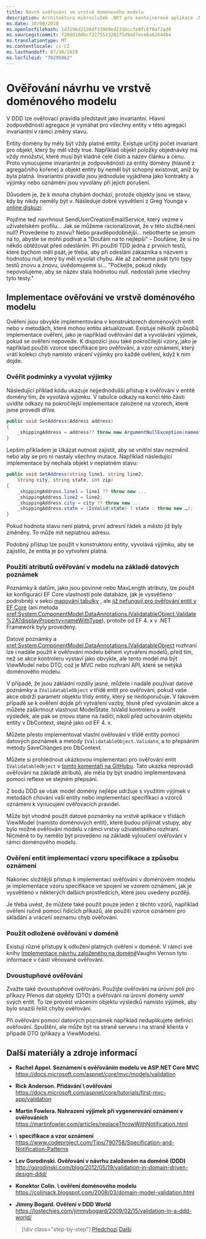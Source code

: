 ```yaml
---
title: Návrh ověřování ve vrstvě doménového modelu
description: Architektura mikroslužeb .NET pro kontejnerové aplikace .NET | Princip klíčových konceptů ověřování modelů domén
ms.date: 10/08/2018
ms.openlocfilehash: 1d3196d2130df33969ed231bccfe0fc6f0af2ad8
ms.sourcegitcommit: f20dd18dbcf2275513281f5d9ad7ece6a62644b4
ms.translationtype: MT
ms.contentlocale: cs-CZ
ms.lasthandoff: 07/30/2019
ms.locfileid: "70295962"
---
```

# <a name="design-validations-in-the-domain-model-layer"></a>Ověřování návrhu ve vrstvě doménového modelu

V DDD lze ověřovací pravidla představit jako invariantní. Hlavní zodpovědností agregace je vymáhat pro všechny entity v této agregaci invariantní v rámci změny stavu.

Entity domény by měly být vždy platné entity. Existuje určitý počet invariant pro objekt, který by měl vždy true. Například objekt položky objednávky má vždy množství, které musí být kladné celé číslo a název článku a cenu. Proto vynucujeme invariantní je zodpovědností za entity domény (hlavně z agregačního kořene) a objekt entity by neměl být schopný existovat, aniž by byla platná. Invariantní pravidla jsou jednoduše vyjádřena jako kontrakty a výjimky nebo oznámení jsou vyvolány při jejich porušení.

Důvodem je, že k mnoha chybám dochází, protože objekty jsou ve stavu, kdy by nikdy neměly být v. Následuje dobré vysvětlení z Greg Younga v [online diskuzi](https://jeffreypalermo.com/2009/05/the-fallacy-of-the-always-valid-entity/):

Pojďme teď navrhnout SendUserCreationEmailService, který vezme v uživatelském profilu... Jak se můžeme racionalizovat, že v této službě není null? Provedeme to znovu? Nebo pravděpodobnější... nebotherte se jenom na to, abyste se mohli podívat a "Doufám na to nejlepší" – Doufáme, že si ho někdo obtěžovat před odesláním. Při použití TDD jedna z prvních testů, které bychom měli psát, je třeba, aby při odeslání zákazníka s názvem s hodnotou null, který by měl vyvolat chybu. Ale až začneme psát tyto typy testů znovu a znovu, uvědomujeme si... "Počkejte, pokud nikdy nepovolujeme, aby se název stala hodnotou null. nedostali jsme všechny tyto testy."

## <a name="implement-validations-in-the-domain-model-layer"></a>Implementace ověřování ve vrstvě doménového modelu

Ověření jsou obvykle implementována v konstruktorech doménových entit nebo v metodách, které mohou entitu aktualizovat. Existuje několik způsobů implementace ověření, jako je například ověřování dat a vyvolávání výjimek, pokud se ověření nepovede. K dispozici jsou také pokročilejší vzory, jako je například použití vzorce specifikace pro ověřování, a vzor oznámení, který vrátí kolekci chyb namísto vrácení výjimky pro každé ověření, když k nim dojde.

### <a name="validate-conditions-and-throw-exceptions"></a>Ověřit podmínky a vyvolat výjimky

Následující příklad kódu ukazuje nejjednodušší přístup k ověřování v entitě domény tím, že vyvolává výjimku. V tabulce odkazy na konci této části uvidíte odkazy na pokročilejší implementace založené na vzorech, které jsme provedli dříve.

```csharp
public void SetAddress(Address address)
{
    _shippingAddress = address?? throw new ArgumentNullException(nameof(address));
}
```

Lepším příkladem je Ukázat nutnost zajistit, aby se vnitřní stav nezměnil nebo aby se pro ni nastaly všechny mutace. Například následující implementace by nechala objekt v neplatném stavu:

```csharp
public void SetAddress(string line1, string line2,
    string city, string state, int zip)
{
    _shippingAddress.line1 = line1 ?? throw new ...
    _shippingAddress.line2 = line2;
    _shippingAddress.city = city ?? throw new ...
    _shippingAddress.state = (IsValid(state) ? state : throw new …);
}
```

Pokud hodnota stavu není platná, první adresní řádek a město již byly změněny. To může mít neplatnou adresu.

Podobný přístup lze použít v konstruktoru entity, vyvolává výjimku, aby se zajistilo, že entita je po vytvoření platná.

### <a name="use-validation-attributes-in-the-model-based-on-data-annotations"></a>Použití atributů ověřování v modelu na základě datových poznámek

Poznámky k datům, jako jsou povinné nebo MaxLength atributy, lze použít ke konfiguraci EF Core vlastností pole databáze, jak je vysvětleno podrobněji v sekci [mapování tabulky](infrastructure-persistence-layer-implemenation-entity-framework-core.md#table-mapping) , ale [již nefungují pro ověřování entit v EF Core](https://github.com/aspnet/EntityFrameworkCore/issues/3680) (ani metoda <xref:System.ComponentModel.DataAnnotations.IValidatableObject.Validate%2A?displayProperty=nameWithType>), protože od EF 4. x v .NET Framework byly provedeny.

Datové poznámky a <xref:System.ComponentModel.DataAnnotations.IValidatableObject> rozhraní lze i nadále použít k ověřování modelu během vytváření modelů, před tím, než se akce kontroleru vystaví jako obvykle, ale tento model má být ViewModel nebo DTO, což je MVC nebo rozhraní API, které se netýká doménového modelu.

V případě, že jsou základní rozdíly jasné, můžete i nadále používat datové poznámky a `IValidatableObject` v třídě entit pro ověřování, pokud vaše akce obdrží parametr objektu třídy entity, který se nedoporučuje. V takovém případě se k ověření dojde při vytváření vazby, těsně před vyvoláním akce a můžete zaškrtnout vlastnost ModelState. IsValid kontroleru a ověřit výsledek, ale pak se znovu stane na řadiči, nikoli před uchováním objektu entity v DbContext, stejně jako od EF 4. x.

Můžete přesto implementovat vlastní ověřování v třídě entity pomocí datových poznámek a metody `IValidatableObject.Validate`, a to přepsáním metody SaveChanges pro DbContext.

Můžete si prohlédnout ukázkovou implementaci pro ověřování entit `IValidatableObject` v [tomto komentáři na GitHubu](https://github.com/aspnet/EntityFrameworkCore/issues/3680#issuecomment-155502539). Tato ukázka neprovádí ověřování na základě atributů, ale měla by být snadno implementovaná pomocí reflexe ve stejném přepsání.

Z bodu DDD se však model domény nejlépe udržuje s využitím výjimek v metodách chování vaší entity nebo implementací specifikací a vzorců oznámení k vynucujení ověřovacích pravidel.

Může být vhodné použít datové poznámky na vrstvě aplikace v třídách ViewModel (namísto doménových entit), které budou přijímat vstupy, aby bylo možné ověřování modelu v rámci vrstvy uživatelského rozhraní. Nicméně to by nemělo být provedeno na základě vyloučení ověřování v rámci doménového modelu.

### <a name="validate-entities-by-implementing-the-specification-pattern-and-the-notification-pattern"></a>Ověření entit implementací vzoru specifikace a způsobu oznámení

Nakonec složitější přístup k implementaci ověřování v doménovém modelu je implementace vzoru specifikace ve spojení se vzorem oznámení, jak je vysvětleno v některých dalších prostředcích, které jsou uvedeny později.

Je třeba uvést, že můžete také použít pouze jeden z těchto vzorů, například ověření ručně pomocí řídicích příkazů, ale použití vzorce oznámení pro skládání a vrácení seznamu chyb ověřování.

### <a name="use-deferred-validation-in-the-domain"></a>Použít odložené ověřování v doméně

Existují různé přístupy k odložení platných ověření v doméně. V rámci své knihy [Implementace návrhu založeného na doméně](https://www.amazon.com/Implementing-Domain-Driven-Design-Vaughn-Vernon/dp/0321834577)Vaughn Vernon tyto informace v části věnované ověřování.

### <a name="two-step-validation"></a>Dvoustupňové ověřování

Zvažte také dvoustupňové ověřování. Použijte ověřování na úrovni polí pro příkazy Přenos dat objekty (DTO) a ověřování na úrovni domény uvnitř svých entit. To lze provést vrácením objektu výsledků namísto výjimek, aby bylo snazší řešit chyby ověřování.

Při ověřování pomocí datových poznámek například neduplikujete definici ověřování. Spuštění, ale může být na straně serveru i na straně klienta v případě DTO (příkazy a ViewModels).

## <a name="additional-resources"></a>Další materiály a zdroje informací

- **Rachel Appel. Seznámení s ověřováním modelu ve ASP.NET Core MVC** \
  <https://docs.microsoft.com/aspnet/core/mvc/models/validation>

- **Rick Anderson. Přidávání \ ověřování**
  <https://docs.microsoft.com/aspnet/core/tutorials/first-mvc-app/validation>

- **Martin Fowlera. Nahrazení výjimek při vygenerování oznámení v ověřováních** \
  <https://martinfowler.com/articles/replaceThrowWithNotification.html>

-  \ **specifikace a vzor oznámení**
  <https://www.codeproject.com/Tips/790758/Specification-and-Notification-Patterns>

- **Lev Gorodinski. Ověřování v návrhu založeném na doméně (DDD)**  \
  <http://gorodinski.com/blog/2012/05/19/validation-in-domain-driven-design-ddd/>

- **Konektor Colin. \ ověření doménového modelu**
  <https://colinjack.blogspot.com/2008/03/domain-model-validation.html>

- **Jimmy Bogard. Ověření v DDD World** \
  <https://lostechies.com/jimmybogard/2009/02/15/validation-in-a-ddd-world/>

> [!div class="step-by-step"]
> [Předchozí](enumeration-classes-over-enum-types.md)
> [Další](client-side-validation.md)
